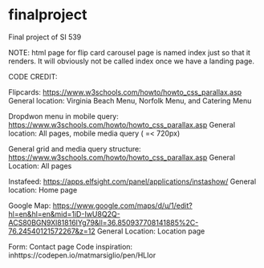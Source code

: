 # finalproject
Final project of SI 539

NOTE: html page for flip card carousel page is named index just so that it renders. It will obviously not be called index once we have a landing page.


CODE CREDIT:

Flipcards: https://www.w3schools.com/howto/howto_css_parallax.asp
General location: Virginia Beach Menu, Norfolk Menu, and Catering Menu


Dropdwon menu in mobile query: https://www.w3schools.com/howto/howto_css_parallax.asp
General location: All pages, mobile media query ( =< 720px)

General grid and media query structure: https://www.w3schools.com/howto/howto_css_parallax.asp
General Location: All pages

Instafeed: https://apps.elfsight.com/panel/applications/instashow/
General location: Home page

Google Map: https://www.google.com/maps/d/u/1/edit?hl=en&hl=en&mid=1iD-IwU8Q2Q-ACS80BGN9Xl81816IYg79&ll=36.850937708141885%2C-76.24540121572267&z=12
General Location: Location page

Form:
Contact page
Code inspiration: inhttps://codepen.io/matmarsiglio/pen/HLIor 
